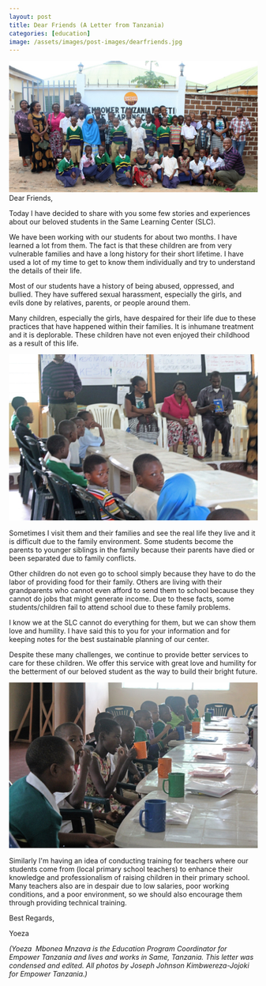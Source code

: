 ```yaml
---
layout: post
title: Dear Friends (A Letter from Tanzania)
categories: [education]
image: /assets/images/post-images/dearfriends.jpg
---
```


![](/uploads/2017/06/19/dear-friends-a-letter-from-tanzania/slc1.jpg)Dear Friends,

Today I have decided to share with you some few stories and experiences about our beloved students in the Same Learning Center (SLC).

We have been working with our students for about two months. I have learned a lot from them. The fact is that these children are from very vulnerable families and have a long history for their short lifetime. I have used a lot of my time to get to know them individually and try to understand the details of their life.

Most of our students have a history of being abused, oppressed, and bullied. They have suffered sexual harassment, especially the girls, and evils done by relatives, parents, or people around them.

Many children, especially the girls, have despaired for their life due to these practices that have happened within their families. It is inhumane treatment and it is deplorable. These children have not even enjoyed their childhood as a result of this life.

![](/uploads/2017/06/19/dear-friends-a-letter-from-tanzania/slc2.jpg)

Sometimes I visit them and their families and see the real life they live and it is difficult due to the family environment. Some students become the parents to younger siblings in the family because their parents have died or been separated due to family conflicts.

Other children do not even go to school simply because they have to do the labor of providing food for their family. Others are living with their grandparents who cannot even afford to send them to school because they cannot do jobs that might generate income. Due to these facts, some students/children fail to attend school due to these family problems.

I know we at the SLC cannot do everything for them, but we can show them love and humility. I have said this to you for your information and for keeping notes for the best sustainable planning of our center.

Despite these many challenges, we continue to provide better services to care for these children. We offer this service with great love and humility for the betterment of our beloved student as the way to build their bright future.

![](/uploads/2017/06/19/dear-friends-a-letter-from-tanzania/slc3.jpg)

Similarly I'm having an idea of conducting training for teachers where our students come from (local primary school teachers) to enhance their knowledge and professionalism of raising children in their primary school. Many teachers also are in despair due to low salaries, poor working conditions, and a poor environment, so we should also encourage them through providing technical training.

Best Regards,

Yoeza

*(Yoeza &nbsp;Mbonea Mnzava is the Education Program Coordinator for Empower Tanzania and lives and works in Same, Tanzania. This letter was condensed and edited. All photos by Joseph Johnson Kimbwereza-Jojoki for Empower Tanzania.)*